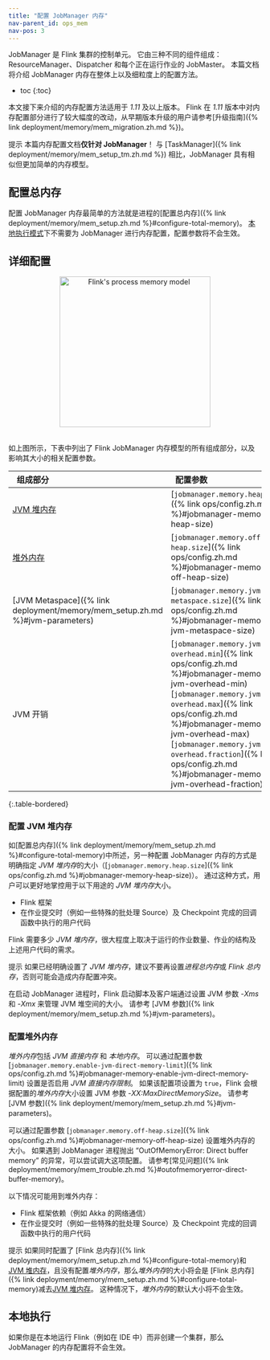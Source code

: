 ```yaml
---
title: "配置 JobManager 内存"
nav-parent_id: ops_mem
nav-pos: 3
---
```

<!--
Licensed to the Apache Software Foundation (ASF) under one
or more contributor license agreements.  See the NOTICE file
distributed with this work for additional information
regarding copyright ownership.  The ASF licenses this file
to you under the Apache License, Version 2.0 (the
"License"); you may not use this file except in compliance
with the License.  You may obtain a copy of the License at

  http://www.apache.org/licenses/LICENSE-2.0

Unless required by applicable law or agreed to in writing,
software distributed under the License is distributed on an
"AS IS" BASIS, WITHOUT WARRANTIES OR CONDITIONS OF ANY
KIND, either express or implied.  See the License for the
specific language governing permissions and limitations
under the License.
-->

JobManager 是 Flink 集群的控制单元。
它由三种不同的组件组成：ResourceManager、Dispatcher 和每个正在运行作业的 JobMaster。
本篇文档将介绍 JobManager 内存在整体上以及细粒度上的配置方法。

* toc
{:toc}

本文接下来介绍的内存配置方法适用于 *1.11* 及以上版本。
Flink 在 *1.11* 版本中对内存配置部分进行了较大幅度的改动，从早期版本升级的用户请参考[升级指南]({% link deployment/memory/mem_migration.zh.md %})。

<span class="label label-info">提示</span>
本篇内存配置文档<strong>仅针对 JobManager</strong>！
与 [TaskManager]({% link deployment/memory/mem_setup_tm.zh.md %}) 相比，JobManager 具有相似但更加简单的内存模型。

<a name="configure-total-memory" />

## 配置总内存

配置 JobManager 内存最简单的方法就是进程的[配置总内存]({% link deployment/memory/mem_setup.zh.md %}#configure-total-memory)。
[本地执行模式](#local-execution)下不需要为 JobManager 进行内存配置，配置参数将不会生效。

<a name="detailed-configuration" />

## 详细配置

<center>
  <img src="{% link /fig/process_mem_model.svg %}" width="300px" alt="Flink's process memory model" usemap="#process-mem-model">
</center>
<br />

如上图所示，下表中列出了 Flink JobManager 内存模型的所有组成部分，以及影响其大小的相关配置参数。

| &nbsp;&nbsp;**组成部分**&nbsp;&nbsp;                          | &nbsp;&nbsp;**配置参数**&nbsp;&nbsp;                                                                                                                                                                                                                                                   | &nbsp;&nbsp;**描述**&nbsp;&nbsp;                                                                                                                                                                                                                                  |
| :------------------------------------------------------------- | :-------------------------------------------------------------------------------------------------------------------------------------------------------------------------------------------------------------------------------------------------------------------------------------------------- | :----------------------------------------------------------------------------------------------------------------------------------------------------------------------------------------------------------------------------------------------------------------------- |
| [JVM 堆内存](#configure-jvm-heap)                                | [`jobmanager.memory.heap.size`]({% link ops/config.zh.md %}#jobmanager-memory-heap-size)                                                                                                                                                                                                                         | JobManager 的 *JVM 堆内存*。                                                                                                                                                                                                                                 |
| [堆外内存](#configure-off-heap-memory)                  | [`jobmanager.memory.off-heap.size`]({% link ops/config.zh.md %}#jobmanager-memory-off-heap-size)                                                                                                                                                                                                                 | JobManager 的*堆外内存（直接内存或本地内存）*。                                                                                                                                     |
| [JVM Metaspace]({% link deployment/memory/mem_setup.zh.md %}#jvm-parameters)                 | [`jobmanager.memory.jvm-metaspace.size`]({% link ops/config.zh.md %}#jobmanager-memory-jvm-metaspace-size)                                                                                                                                                                                                       | Flink JVM 进程的 Metaspace。                                                                                                                                                                                                                                  |
| JVM 开销                                                   | [`jobmanager.memory.jvm-overhead.min`]({% link ops/config.zh.md %}#jobmanager-memory-jvm-overhead-min) <br/> [`jobmanager.memory.jvm-overhead.max`]({% link ops/config.zh.md %}#jobmanager-memory-jvm-overhead-max) <br/> [`jobmanager.memory.jvm-overhead.fraction`]({% link ops/config.zh.md %}#jobmanager-memory-jvm-overhead-fraction) | 用于其他 JVM 开销的本地内存，例如栈空间、垃圾回收空间等。该内存部分为基于[进程总内存]({% link deployment/memory/mem_setup.zh.md %}#configure-total-memory)的[受限的等比内存部分]({% link deployment/memory/mem_setup.zh.md %}#capped-fractionated-components)。 |
{:.table-bordered}
<br/>

<a name="configure-jvm-heap" />

### 配置 JVM 堆内存

如[配置总内存]({% link deployment/memory/mem_setup.zh.md %}#configure-total-memory)中所述，另一种配置 JobManager 内存的方式是明确指定 *JVM 堆内存*的大小（[`jobmanager.memory.heap.size`]({% link ops/config.zh.md %}#jobmanager-memory-heap-size)）。
通过这种方式，用户可以更好地掌控用于以下用途的 *JVM 堆内存*大小。
* Flink 框架
* 在作业提交时（例如一些特殊的批处理 Source）及 Checkpoint 完成的回调函数中执行的用户代码

Flink 需要多少 *JVM 堆内存*，很大程度上取决于运行的作业数量、作业的结构及上述用户代码的需求。

<span class="label label-info">提示</span>
如果已经明确设置了 *JVM 堆内存*，建议不要再设置*进程总内存*或 *Flink 总内存*，否则可能会造成内存配置冲突。

在启动 JobManager 进程时，Flink 启动脚本及客户端通过设置 JVM 参数 *-Xms* 和 *-Xmx* 来管理 JVM 堆空间的大小。
请参考 [JVM 参数]({% link deployment/memory/mem_setup.zh.md %}#jvm-parameters)。

<a name="configure-off-heap-memory" />

### 配置堆外内存

*堆外内存*包括 *JVM 直接内存* 和 *本地内存*。
可以通过配置参数 [`jobmanager.memory.enable-jvm-direct-memory-limit`]({% link ops/config.zh.md %}#jobmanager-memory-enable-jvm-direct-memory-limit) 设置是否启用 *JVM 直接内存限制*。
如果该配置项设置为 `true`，Flink 会根据配置的*堆外内存*大小设置 JVM 参数 *-XX:MaxDirectMemorySize*。
请参考 [JVM 参数]({% link deployment/memory/mem_setup.zh.md %}#jvm-parameters)。

可以通过配置参数 [`jobmanager.memory.off-heap.size`]({% link ops/config.zh.md %}#jobmanager-memory-off-heap-size) 设置堆外内存的大小。
如果遇到 JobManager 进程抛出 “OutOfMemoryError: Direct buffer memory” 的异常，可以尝试调大这项配置。
请参考[常见问题]({% link deployment/memory/mem_trouble.zh.md %}#outofmemoryerror-direct-buffer-memory)。

以下情况可能用到堆外内存：
* Flink 框架依赖（例如 Akka 的网络通信）
* 在作业提交时（例如一些特殊的批处理 Source）及 Checkpoint 完成的回调函数中执行的用户代码

<span class="label label-info">提示</span>
如果同时配置了 [Flink 总内存]({% link deployment/memory/mem_setup.zh.md %}#configure-total-memory)和 [JVM 堆内存](#configure-jvm-heap)，且没有配置*堆外内存*，那么*堆外内存*的大小将会是 [Flink 总内存]({% link deployment/memory/mem_setup.zh.md %}#configure-total-memory)减去[JVM 堆内存](#configure-jvm-heap)。
这种情况下，*堆外内存*的默认大小将不会生效。

<a name="local-execution" />

## 本地执行

如果你是在本地运行 Flink（例如在 IDE 中）而非创建一个集群，那么 JobManager 的内存配置将不会生效。
